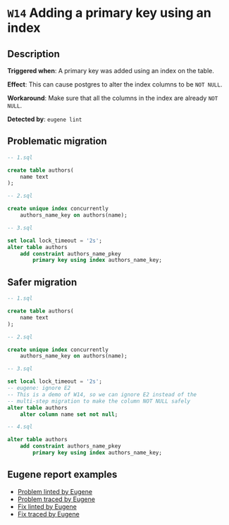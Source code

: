 # `W14` Adding a primary key using an index

## Description

**Triggered when**: A primary key was added using an index on the table.

**Effect**: This can cause postgres to alter the index columns to be `NOT NULL`.

**Workaround**: Make sure that all the columns in the index are already `NOT NULL`.

**Detected by**: `eugene lint`

## Problematic migration

```sql
-- 1.sql

create table authors(
    name text
);

-- 2.sql

create unique index concurrently
    authors_name_key on authors(name);

-- 3.sql

set local lock_timeout = '2s';
alter table authors
    add constraint authors_name_pkey
        primary key using index authors_name_key;

```

## Safer migration

```sql
-- 1.sql

create table authors(
    name text
);

-- 2.sql

create unique index concurrently
    authors_name_key on authors(name);

-- 3.sql

set local lock_timeout = '2s';
-- eugene: ignore E2
-- This is a demo of W14, so we can ignore E2 instead of the
-- multi-step migration to make the column NOT NULL safely
alter table authors
    alter column name set not null;

-- 4.sql

alter table authors
    add constraint authors_name_pkey
        primary key using index authors_name_key;

```

## Eugene report examples

- [Problem linted by Eugene](unsafe_lint.md)
- [Problem traced by Eugene](unsafe_trace.md)
- [Fix linted by Eugene](safer_trace.md)
- [Fix traced by Eugene](safer_trace.md)
